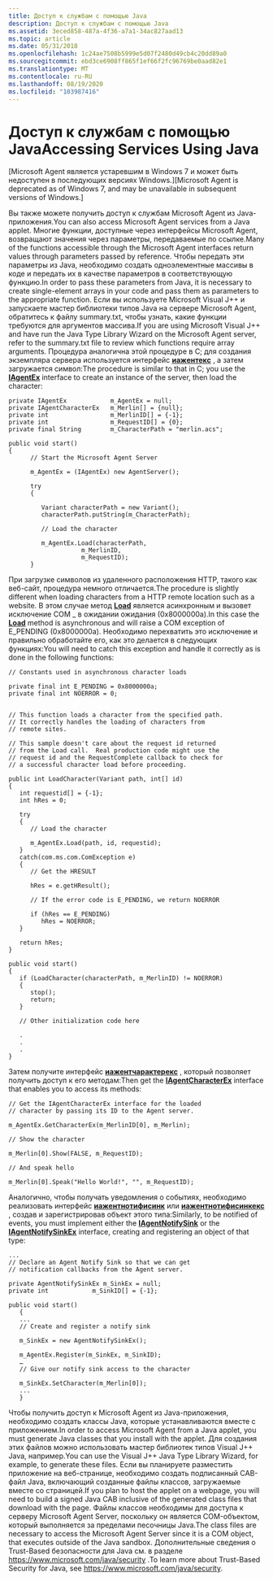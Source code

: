 ```yaml
---
title: Доступ к службам с помощью Java
description: Доступ к службам с помощью Java
ms.assetid: 3eced858-487a-4f36-a7a1-34ac827aad13
ms.topic: article
ms.date: 05/31/2018
ms.openlocfilehash: 1c24ae7508b5999e5d07f2480d49cb4c20dd89a0
ms.sourcegitcommit: ebd3ce6908ff865f1ef66f2fc96769be0aad82e1
ms.translationtype: MT
ms.contentlocale: ru-RU
ms.lasthandoff: 08/19/2020
ms.locfileid: "103987416"
---
```

# <a name="accessing-services-using-java"></a><span data-ttu-id="10d27-103">Доступ к службам с помощью Java</span><span class="sxs-lookup"><span data-stu-id="10d27-103">Accessing Services Using Java</span></span>

<span data-ttu-id="10d27-104">\[Microsoft Agent является устаревшим в Windows 7 и может быть недоступен в последующих версиях Windows.\]</span><span class="sxs-lookup"><span data-stu-id="10d27-104">\[Microsoft Agent is deprecated as of Windows 7, and may be unavailable in subsequent versions of Windows.\]</span></span>

<span data-ttu-id="10d27-105">Вы также можете получить доступ к службам Microsoft Agent из Java-приложения.</span><span class="sxs-lookup"><span data-stu-id="10d27-105">You can also access Microsoft Agent services from a Java applet.</span></span> <span data-ttu-id="10d27-106">Многие функции, доступные через интерфейсы Microsoft Agent, возвращают значения через параметры, передаваемые по ссылке.</span><span class="sxs-lookup"><span data-stu-id="10d27-106">Many of the functions accessible through the Microsoft Agent interfaces return values through parameters passed by reference.</span></span> <span data-ttu-id="10d27-107">Чтобы передать эти параметры из Java, необходимо создать одноэлементные массивы в коде и передать их в качестве параметров в соответствующую функцию.</span><span class="sxs-lookup"><span data-stu-id="10d27-107">In order to pass these parameters from Java, it is necessary to create single-element arrays in your code and pass them as parameters to the appropriate function.</span></span> <span data-ttu-id="10d27-108">Если вы используете Microsoft Visual J++ и запускаете мастер библиотеки типов Java на сервере Microsoft Agent, обратитесь к файлу summary.txt, чтобы узнать, какие функции требуются для аргументов массива.</span><span class="sxs-lookup"><span data-stu-id="10d27-108">If you are using Microsoft Visual J++ and have run the Java Type Library Wizard on the Microsoft Agent server, refer to the summary.txt file to review which functions require array arguments.</span></span> <span data-ttu-id="10d27-109">Процедура аналогична этой процедуре в C; для создания экземпляра сервера используется интерфейс [**иажентекс**](https://www.bing.com/search?q=**IAgentEx**) , а затем загружается символ:</span><span class="sxs-lookup"><span data-stu-id="10d27-109">The procedure is similar to that in C; you use the [**IAgentEx**](https://www.bing.com/search?q=**IAgentEx**) interface to create an instance of the server, then load the character:</span></span>


```
private IAgentEx            m_AgentEx = null;
private IAgentCharacterEx   m_Merlin[] = {null};
private int                 m_MerlinID[] = {-1};
private int                 m_RequestID[] = {0};
private final String        m_CharacterPath = "merlin.acs";

public void start()
{
      // Start the Microsoft Agent Server

      m_AgentEx = (IAgentEx) new AgentServer();

      try
      {

         Variant characterPath = new Variant();
         characterPath.putString(m_CharacterPath);

         // Load the character

         m_AgentEx.Load(characterPath,
                    m_MerlinID,
                    m_RequestID);
      }
```



<span data-ttu-id="10d27-110">При загрузке символов из удаленного расположения HTTP, такого как веб-сайт, процедура немного отличается.</span><span class="sxs-lookup"><span data-stu-id="10d27-110">The procedure is slightly different when loading characters from a HTTP remote location such as a website.</span></span> <span data-ttu-id="10d27-111">В этом случае метод [**Load**](/previous-versions/visualstudio/foxpro/h1tx7zt1(v=vs.71)) является асинхронным и вызовет исключение COM \_ в ожидании ожидания (0x8000000a).</span><span class="sxs-lookup"><span data-stu-id="10d27-111">In this case the [**Load**](/previous-versions/visualstudio/foxpro/h1tx7zt1(v=vs.71)) method is asynchronous and will raise a COM exception of E\_PENDING (0x8000000a).</span></span> <span data-ttu-id="10d27-112">Необходимо перехватить это исключение и правильно обработайте его, как это делается в следующих функциях:</span><span class="sxs-lookup"><span data-stu-id="10d27-112">You will need to catch this exception and handle it correctly as is done in the following functions:</span></span>


```
// Constants used in asynchronous character loads

private final int E_PENDING = 0x8000000a;
private final int NOERROR = 0;


// This function loads a character from the specified path.
// It correctly handles the loading of characters from
// remote sites.

// This sample doesn't care about the request id returned
// from the Load call.  Real production code might use the
// request id and the RequestComplete callback to check for
// a successful character load before proceeding.

public int LoadCharacter(Variant path, int[] id)
{
   int requestid[] = {-1};
   int hRes = 0;

   try
   {
      // Load the character

      m_AgentEx.Load(path, id, requestid);
   }
   catch(com.ms.com.ComException e)
   {
      // Get the HRESULT

      hRes = e.getHResult();
      
      // If the error code is E_PENDING, we return NOERROR

      if (hRes == E_PENDING)
         hRes = NOERROR;
   }

   return hRes;
}

public void start()
{
   if (LoadCharacter(characterPath, m_MerlinID) != NOERROR)
   {
      stop();
      return;
   }

   // Other initialization code here

   .
   .
   .
}
```



<span data-ttu-id="10d27-113">Затем получите интерфейс [**иажентчарактерекс**](https://www.bing.com/search?q=**IAgentCharacterEx**) , который позволяет получить доступ к его методам:</span><span class="sxs-lookup"><span data-stu-id="10d27-113">Then get the [**IAgentCharacterEx**](https://www.bing.com/search?q=**IAgentCharacterEx**) interface that enables you to access its methods:</span></span>


```
// Get the IAgentCharacterEx interface for the loaded
// character by passing its ID to the Agent server.

m_AgentEx.GetCharacterEx(m_MerlinID[0], m_Merlin);

// Show the character

m_Merlin[0].Show(FALSE, m_RequestID);

// And speak hello

m_Merlin[0].Speak("Hello World!", "", m_RequestID);
```



<span data-ttu-id="10d27-114">Аналогично, чтобы получать уведомления о событиях, необходимо реализовать интерфейс [**иажентнотифисинк**](https://www.bing.com/search?q=**IAgentNotifySink**) или [**иажентнотифисинкекс**](https://www.bing.com/search?q=**IAgentNotifySinkEx**) , создав и зарегистрировав объект этого типа:</span><span class="sxs-lookup"><span data-stu-id="10d27-114">Similarly, to be notified of events, you must implement either the [**IAgentNotifySink**](https://www.bing.com/search?q=**IAgentNotifySink**) or the [**IAgentNotifySinkEx**](https://www.bing.com/search?q=**IAgentNotifySinkEx**) interface, creating and registering an object of that type:</span></span>


```
...
// Declare an Agent Notify Sink so that we can get
// notification callbacks from the Agent server.

private AgentNotifySinkEx m_SinkEx = null;
private int            m_SinkID[] = {-1};

public void start()
   {
   ...
   // Create and register a notify sink

   m_SinkEx = new AgentNotifySinkEx();

   m_AgentEx.Register(m_SinkEx, m_SinkID);
   …
   // Give our notify sink access to the character

   m_SinkEx.SetCharacter(m_Merlin[0]);
   ...
   }
```



<span data-ttu-id="10d27-115">Чтобы получить доступ к Microsoft Agent из Java-приложения, необходимо создать классы Java, которые устанавливаются вместе с приложением.</span><span class="sxs-lookup"><span data-stu-id="10d27-115">In order to access Microsoft Agent from a Java applet, you must generate Java classes that you install with the applet.</span></span> <span data-ttu-id="10d27-116">Для создания этих файлов можно использовать мастер библиотек типов Visual J++ Java, например.</span><span class="sxs-lookup"><span data-stu-id="10d27-116">You can use the Visual J++ Java Type Library Wizard, for example, to generate these files.</span></span> <span data-ttu-id="10d27-117">Если вы планируете разместить приложение на веб-странице, необходимо создать подписанный CAB-файл Java, включающий созданные файлы классов, загружаемые вместе со страницей.</span><span class="sxs-lookup"><span data-stu-id="10d27-117">If you plan to host the applet on a webpage, you will need to build a signed Java CAB inclusive of the generated class files that download with the page.</span></span> <span data-ttu-id="10d27-118">Файлы классов необходимы для доступа к серверу Microsoft Agent Server, поскольку он является COM-объектом, который выполняется за пределами песочницы Java.</span><span class="sxs-lookup"><span data-stu-id="10d27-118">The class files are necessary to access the Microsoft Agent Server since it is a COM object, that executes outside of the Java sandbox.</span></span> <span data-ttu-id="10d27-119">Дополнительные сведения о Trust-Based безопасности для Java см. в разделе <https://www.microsoft.com/java/security> .</span><span class="sxs-lookup"><span data-stu-id="10d27-119">To learn more about Trust-Based Security for Java, see <https://www.microsoft.com/java/security>.</span></span>

 

 
